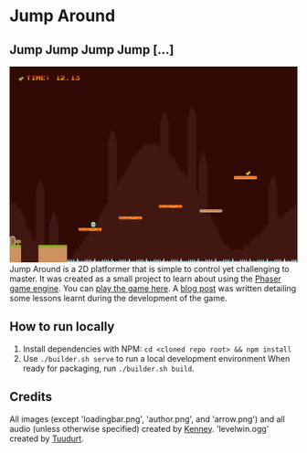 # Jump Around
## Jump Jump Jump Jump [...]
![Screenshot of Jump Around](assets/images/screenshot.png)
Jump Around is a 2D platformer that is simple to control yet
challenging to master. It was created as a small project to learn
about using the [Phaser game engine](http://phaser.io/). You can
[play the game here](http://dev.dale.io/jumparound/). A
[blog post](http://dale.io/2015/02/27/jump-around.html) was written
detailing some lessons learnt during the development of the game.

## How to run locally
1. Install dependencies with NPM: `cd <cloned repo root> && npm install`
2. Use `./builder.sh serve` to run a local development environment
   When ready for packaging, run `./builder.sh build`.
   
## Credits
All images (except 'loadingbar.png', 'author.png', and 'arrow.png')
and all audio (unless otherwise specified) created by
[Kenney](http://kenney.nl/).
'levelwin.ogg' created by
[Tuudurt](http://www.freesound.org/people/Tuudurt/sounds/258142/).

